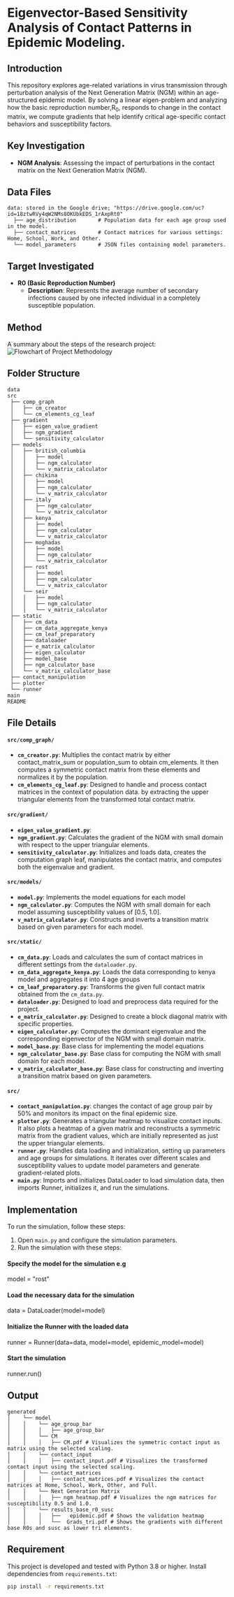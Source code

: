 # Eigenvector-Based Sensitivity Analysis of Contact Patterns in Epidemic Modeling. 

## Introduction
This repository explores age-related variations in virus transmission through perturbation analysis of the 
Next Generation Matrix (NGM) within an age-structured epidemic model. By solving a linear eigen-problem and 
analyzing how the basic reproduction number,R<sub>0</sub>, responds to change in the contact matrix, 
we compute gradients that help identify critical age-specific contact behaviors and susceptibility factors.

## Key Investigation
- **NGM Analysis**: Assessing the impact of perturbations in the contact matrix on the Next Generation Matrix (NGM).

## Data Files
```
data: stored in the Google drive; "https://drive.google.com/uc?id=18ztwRVy4qW2NMs8OKUbkEDS_1rAxpRt0"
  ├── age_distribution       # Population data for each age group used in the model.
  ├── contact_matrices       # Contact matrices for various settings: Home, School, Work, and Other.
  └── model_parameters       # JSON files containing model parameters.
```

## Target Investigated
- **R0 (Basic Reproduction Number)**
  - **Description**: Represents the average number of secondary infections caused by one infected individual in a 
  completely susceptible population.
  
## Method
A summary about the steps of the research project:
![Flowchart of Project Methodology](flowchart.png)

## Folder Structure
```
data                
src                    
 ├── comp_graph        
 │   ├── cm_creator      
 │   └── cm_elements_cg_leaf      
 ├── gradient        
 │   ├── eigen_value_gradient    
 │   ├── ngm_gradient  
 │   └── sensitivity_calculator
 ├── models       
 │   ├── british_columbia 
 │   │   ├── model 
 │   │   ├── ngm_calculator  
 │   │   └── v_matrix_calculator
 │   ├── chikina 
 │   │   ├── model
 │   │   ├── ngm_calculator  
 │   │   └── v_matrix_calculator
 │   ├── italy   
 │   │   ├── ngm_calculator  
 │   │   └── v_matrix_calculator
 │   ├── kenya 
 │   │   ├── model
 │   │   ├── ngm_calculator  
 │   │   └── v_matrix_calculator
 │   ├── moghadas
 │   │   ├── model
 │   │   ├── ngm_calculator  
 │   │   └── v_matrix_calculator
 │   ├── rost
 │   │   ├── model
 │   │   ├── ngm_calculator  
 │   │   └── v_matrix_calculator
 │   └── seir 
 │   │   ├── model
 │   │   ├── ngm_calculator  
 │   │   └── v_matrix_calculator
 ├── static 
 │   ├── cm_data 
 │   ├── cm_data_aggregate_kenya
 │   ├── cm_leaf_preparatory       
 │   ├── dataloader    
 │   ├── e_matrix_calculator  
 │   ├── eigen_calculator 
 │   ├── model_base   
 │   ├── ngm_calculator_base  
 │   └── v_matrix_calculator_base
 ├── contact_manipulation  
 ├── plotter               
 └── runner
main 
README
```

## File Details
#### `src/comp_graph/`
- **`cm_creator.py`**: Multiplies the contact matrix by either contact_matrix_sum or population_sum to obtain 
cm_elements. It then computes a symmetric contact matrix from these elements and normalizes it by the population.
- **`cm_elements_cg_leaf.py`**: Designed to handle and process contact matrices in the context of population data.
by extracting the upper triangular elements from the transformed total contact matrix.

#### `src/gradient/`
- **`eigen_value_gradient.py`**: 
- **`ngm_gradient.py`**: Calculates the gradient of the NGM with small domain with respect to the upper triangular 
elements.
- **`sensitivity_calculator.py`**: Initializes and loads data, creates the computation graph leaf, manipulates the 
contact matrix, and computes both the eigenvalue and gradient.

#### `src/models/`
- **`model.py`**: Implements the model equations for each model  
- **`ngm_calculator.py`**: Computes the NGM with small domain for each model assuming susceptibility values of [0.5, 1.0].
- **`v_matrix_calculator.py`**: Constructs and inverts a transition matrix based on given parameters for each model.

#### `src/static/`
- **`cm_data.py`**: Loads and calculates the sum of contact matrices in different settings from the `dataloader.py`.
- **`cm_data_aggregate_kenya.py`**: Loads the data corresponding to kenya model and aggregates it into 4 age groups
- **`cm_leaf_preparatory.py`**: Transforms the given full contact matrix obtained from the `cm_data.py`.
- **`dataloader.py`**: Designed to load and preprocess data required for the project.
- **`e_matrix_calculator.py`**: Designed to create a block diagonal matrix with specific properties.
- **`eigen_calculator.py`**: Computes the dominant eigenvalue and the corresponding eigenvector of the NGM with 
small domain matrix.
- **`model_base.py`**: Base class for implementing the model equations
- **`ngm_calculator_base.py`**: Base class for computing the NGM with small domain for each model.
- **`v_matrix_calculator_base.py`**: Base class for constructing and inverting a transition matrix based on given parameters.

#### `src/`
- **`contact_manipulation.py`**: changes the contact of age group pair by 50% and monitors its impact on the final epidemic size.
- **`plotter.py`**: Generates a triangular heatmap to visualize contact inputs. It also plots a heatmap of a given 
matrix and reconstructs a symmetric matrix from the gradient values, which are initially represented as 
just the upper triangular elements.
- **`runner.py`**: Handles data loading and initialization, setting up parameters and age groups for simulations. 
It iterates over different scales and susceptibility values to update model parameters and generate 
gradient-related plots.
- **`main.py`**: Imports and initializes DataLoader to load simulation data, then imports Runner, initializes it, and
run the simulations.

## Implementation
To run the simulation, follow these steps:
1. Open `main.py` and configure the simulation parameters. 
2. Run the simulation with these steps:
#### Specify the model for the simulation e.g
model = "rost" 
#### Load the necessary data for the simulation
data = DataLoader(model=model)  
#### Initialize the Runner with the loaded data
runner = Runner(data=data, model=model, epidemic_model=model)  
#### Start the simulation
runner.run()  

## Output

```
generated
│    └── model
│    │    └── age_group_bar
│    │    │   ├── age_group_bar
│    │    └── CM
│    │    │   ├── CM.pdf # Visualizes the symmetric contact input as matrix using the selected scaling.    
│    │    └── contact_input
│    │    │   ├── contact_input.pdf # Visualizes the transformed contact input using the selected scaling.
│    │    └── contact_matrices
│    │    │   ├── contact_matrices.pdf # Visualizes the contact matrices at Home, School, Work, Other, and Full.
│    │    └── Next Generation Matrix
│    │    │   ├── ngm_heatmap.pdf # Visualizes the ngm matrices for susceptibility 0.5 and 1.0.           
│    │    └── results_base_r0_susc
│    │    │   ├──   epidemic.pdf # Shows the validation heatmap
│    │    │   └──  Grads_tri.pdf # Shows the gradients with different base R0s and susc as lower tri elements.
```

## Requirement
This project is developed and tested with Python 3.8 or higher. Install dependencies from `requirements.txt`:
```bash
pip install -r requirements.txt
